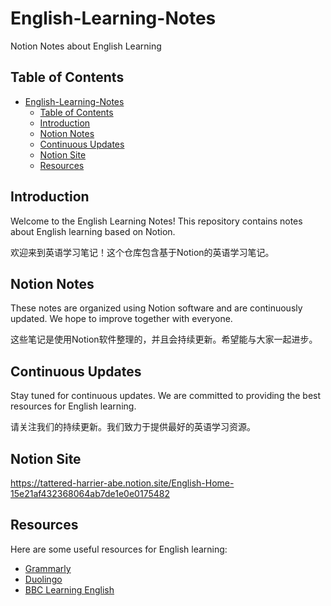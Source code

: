 # English-Learning-Notes
Notion Notes about English Learning


## Table of Contents
- [English-Learning-Notes](#english-learning-notes)
  - [Table of Contents](#table-of-contents)
  - [Introduction](#introduction)
  - [Notion Notes](#notion-notes)
  - [Continuous Updates](#continuous-updates)
  - [Notion Site](#notion-site)
  - [Resources](#resources)

## Introduction
Welcome to the English Learning Notes! This repository contains notes about English learning based on Notion.

欢迎来到英语学习笔记！这个仓库包含基于Notion的英语学习笔记。

## Notion Notes
These notes are organized using Notion software and are continuously updated. We hope to improve together with everyone.

这些笔记是使用Notion软件整理的，并且会持续更新。希望能与大家一起进步。

## Continuous Updates
Stay tuned for continuous updates. We are committed to providing the best resources for English learning.

请关注我们的持续更新。我们致力于提供最好的英语学习资源。

## Notion Site
https://tattered-harrier-abe.notion.site/English-Home-15e21af432368064ab7de1e0e0175482

## Resources
Here are some useful resources for English learning:
- [Grammarly](https://www.grammarly.com/)
- [Duolingo](https://www.duolingo.com/)
- [BBC Learning English](https://www.bbc.co.uk/learningenglish)

